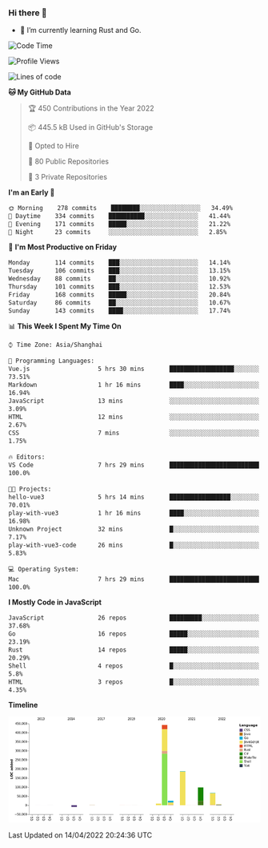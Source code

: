 ### Hi there 👋

- 🌱 I’m currently learning Rust and Go.

<!--START_SECTION:waka-->
![Code Time](http://img.shields.io/badge/Code%20Time-323%20hrs%2046%20mins-blue)

![Profile Views](http://img.shields.io/badge/Profile%20Views-1-blue)

![Lines of code](https://img.shields.io/badge/From%20Hello%20World%20I%27ve%20Written-832%20Thousand%20lines%20of%20code-blue)

**🐱 My GitHub Data** 

> 🏆 450 Contributions in the Year 2022
 > 
> 📦 445.5 kB Used in GitHub's Storage 
 > 
> 💼 Opted to Hire
 > 
> 📜 80 Public Repositories 
 > 
> 🔑 3 Private Repositories  
 > 
**I'm an Early 🐤** 

```text
🌞 Morning    278 commits    ████████░░░░░░░░░░░░░░░░░   34.49% 
🌆 Daytime    334 commits    ██████████░░░░░░░░░░░░░░░   41.44% 
🌃 Evening    171 commits    █████░░░░░░░░░░░░░░░░░░░░   21.22% 
🌙 Night      23 commits     ░░░░░░░░░░░░░░░░░░░░░░░░░   2.85%

```
📅 **I'm Most Productive on Friday** 

```text
Monday       114 commits    ███░░░░░░░░░░░░░░░░░░░░░░   14.14% 
Tuesday      106 commits    ███░░░░░░░░░░░░░░░░░░░░░░   13.15% 
Wednesday    88 commits     ██░░░░░░░░░░░░░░░░░░░░░░░   10.92% 
Thursday     101 commits    ███░░░░░░░░░░░░░░░░░░░░░░   12.53% 
Friday       168 commits    █████░░░░░░░░░░░░░░░░░░░░   20.84% 
Saturday     86 commits     ██░░░░░░░░░░░░░░░░░░░░░░░   10.67% 
Sunday       143 commits    ████░░░░░░░░░░░░░░░░░░░░░   17.74%

```


📊 **This Week I Spent My Time On** 

```text
⌚︎ Time Zone: Asia/Shanghai

💬 Programming Languages: 
Vue.js                   5 hrs 30 mins       ██████████████████░░░░░░░   73.51% 
Markdown                 1 hr 16 mins        ████░░░░░░░░░░░░░░░░░░░░░   16.94% 
JavaScript               13 mins             ░░░░░░░░░░░░░░░░░░░░░░░░░   3.09% 
HTML                     12 mins             ░░░░░░░░░░░░░░░░░░░░░░░░░   2.67% 
CSS                      7 mins              ░░░░░░░░░░░░░░░░░░░░░░░░░   1.75%

🔥 Editors: 
VS Code                  7 hrs 29 mins       █████████████████████████   100.0%

🐱‍💻 Projects: 
hello-vue3               5 hrs 14 mins       █████████████████░░░░░░░░   70.01% 
play-with-vue3           1 hr 16 mins        ████░░░░░░░░░░░░░░░░░░░░░   16.98% 
Unknown Project          32 mins             █░░░░░░░░░░░░░░░░░░░░░░░░   7.17% 
play-with-vue3-code      26 mins             █░░░░░░░░░░░░░░░░░░░░░░░░   5.83%

💻 Operating System: 
Mac                      7 hrs 29 mins       █████████████████████████   100.0%

```

**I Mostly Code in JavaScript** 

```text
JavaScript               26 repos            █████████░░░░░░░░░░░░░░░░   37.68% 
Go                       16 repos            █████░░░░░░░░░░░░░░░░░░░░   23.19% 
Rust                     14 repos            █████░░░░░░░░░░░░░░░░░░░░   20.29% 
Shell                    4 repos             █░░░░░░░░░░░░░░░░░░░░░░░░   5.8% 
HTML                     3 repos             █░░░░░░░░░░░░░░░░░░░░░░░░   4.35%

```


**Timeline**

![Chart not found](https://raw.githubusercontent.com/elton/elton/main/charts/bar_graph.png) 


 Last Updated on 14/04/2022 20:24:36 UTC
<!--END_SECTION:waka-->

<!--
**elton/elton** is a ✨ _special_ ✨ repository because its `README.md` (this file) appears on your GitHub profile.

Here are some ideas to get you started:

- 🔭 I’m currently working on ...
- 🌱 I’m currently learning ...
- 👯 I’m looking to collaborate on ...
- 🤔 I’m looking for help with ...
- 💬 Ask me about ...
- 📫 How to reach me: ...
- 😄 Pronouns: ...
- ⚡ Fun fact: ...
-->
